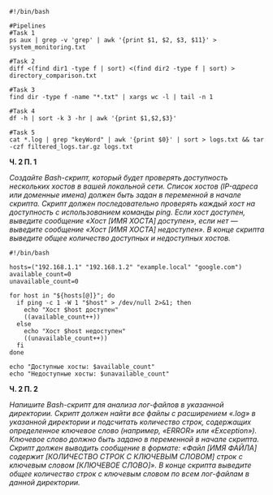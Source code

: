 ```shell
#!/bin/bash

#Pipelines
#Task 1
ps aux | grep -v 'grep' | awk '{print $1, $2, $3, $11}' > system_monitoring.txt

#Task 2
diff <(find dir1 -type f | sort) <(find dir2 -type f | sort) > directory_comparison.txt

#Task 3
find dir -type f -name "*.txt" | xargs wc -l | tail -n 1

#Task 4
df -h | sort -k 3 -hr | awk '{print $1,$2,$3}'

#Task 5
cat *.log | grep "keyWord" | awk '{print $0}' | sort > logs.txt && tar -czf filtered_logs.tar.gz logs.txt
```

**Ч. 2 П. 1**

*Создайте Bash-скрипт, который будет проверять доступность нескольких хостов в вашей локальной сети. Список хостов (IP-адреса или доменные имена) должен быть задан в переменной в начале скрипта. Скрипт должен последовательно проверять каждый хост на доступность с использованием команды ping. Если хост доступен, выведите сообщение «Хост [ИМЯ ХОСТА] доступен», если нет — выведите сообщение «Хост [ИМЯ ХОСТА] недоступен». В конце скрипта выведите общее количество доступных и недоступных хостов.*

```shell
#!/bin/bash

hosts=("192.168.1.1" "192.168.1.2" "example.local" "google.com")
available_count=0
unavailable_count=0

for host in "${hosts[@]}"; do
  if ping -c 1 -W 1 "$host" > /dev/null 2>&1; then
    echo "Хост $host доступен"
    ((available_count++))
  else
    echo "Хост $host недоступен"
    ((unavailable_count++))
  fi
done

echo "Доступные хосты: $available_count"
echo "Недоступные хосты: $unavailable_count"
```

**Ч. 2 П. 2**

*Напишите Bash-скрипт для анализа лог-файлов в указанной директории. Скрипт должен найти все файлы с расширением «.log» в указанной директории и подсчитать количество строк, содержащих определенное ключевое слово (например, «ERROR» или «Exception»). Ключевое слово должно быть задано в переменной в начале скрипта. Скрипт должен выводить сообщение в формате: «Файл [ИМЯ ФАЙЛА] содержит [КОЛИЧЕСТВО СТРОК С КЛЮЧЕВЫМ СЛОВОМ] строк с ключевым словом [КЛЮЧЕВОЕ СЛОВО]». В конце скрипта выведите общее количество строк с ключевым словом по всем лог-файлам в данной директории.*